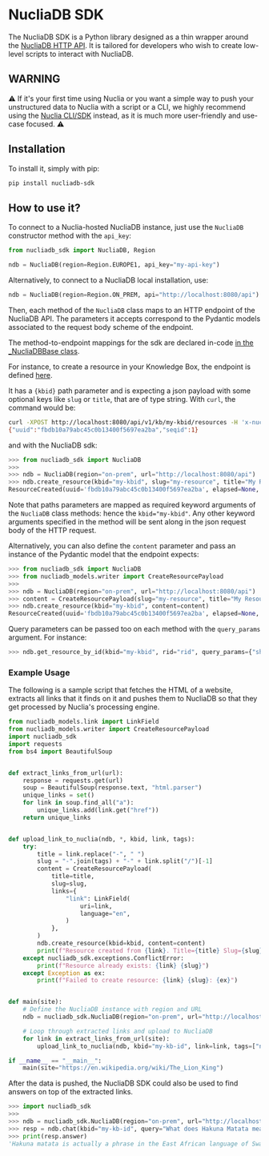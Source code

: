 # NucliaDB SDK

The NucliaDB SDK is a Python library designed as a thin wrapper around the [NucliaDB HTTP API](https://docs.nuclia.dev/docs/api). It is tailored for developers who wish to create low-level scripts to interact with NucliaDB.

## WARNING

⚠ If it's your first time using Nuclia or you want a simple way to push your unstructured data to Nuclia with a script or a CLI, we highly recommend using the [Nuclia CLI/SDK](https://github.com/nuclia/nuclia.py) instead, as it is much more user-friendly and use-case focused. ⚠

## Installation

To install it, simply with pip:

```bash
pip install nucliadb-sdk
```

## How to use it?

To connect to a Nuclia-hosted NucliaDB instance, just use the `NucliaDB` constructor method with the `api_key`:

```python
from nucliadb_sdk import NucliaDB, Region

ndb = NucliaDB(region=Region.EUROPE1, api_key="my-api-key")
```

Alternatively, to connect to a NucliaDB local installation, use:

```python
ndb = NucliaDB(region=Region.ON_PREM, api="http://localhost:8080/api")
```

Then, each method of the `NucliaDB` class maps to an HTTP endpoint of the NucliaDB API. The parameters it accepts correspond to the Pydantic models associated to the request body scheme of the endpoint.

The method-to-endpoint mappings for the sdk are declared in-code [in the _NucliaDBBase class](https://github.com/nuclia/nucliadb/blob/main/nucliadb_sdk/nucliadb_sdk/v2/sdk.py).

For instance, to create a resource in your Knowledge Box, the endpoint is defined [here](https://docs.nuclia.dev/docs/api#tag/Resources/operation/Create_Resource_kb__kbid__resources_post).

It has a `{kbid}` path parameter and is expecting a json payload with some optional keys like `slug` or `title`, that are of type string. With `curl`, the command would be:

```bash
curl -XPOST http://localhost:8080/api/v1/kb/my-kbid/resources -H 'x-nucliadb-roles: WRITER' --data-binary '{"slug":"my-resource","title":"My Resource"}' -H "Content-Type: application/json"
{"uuid":"fbdb10a79abc45c0b13400f5697ea2ba","seqid":1}
```

and with the NucliaDB sdk:

```python
>>> from nucliadb_sdk import NucliaDB
>>>
>>> ndb = NucliaDB(region="on-prem", url="http://localhost:8080/api")
>>> ndb.create_resource(kbid="my-kbid", slug="my-resource", title="My Resource")
ResourceCreated(uuid='fbdb10a79abc45c0b13400f5697ea2ba', elapsed=None, seqid=1)
```

Note that paths parameters are mapped as required keyword arguments of the `NucliaDB` class methods: hence the `kbid="my-kbid"`. Any other keyword arguments specified in the method will be sent along in the json request body of the HTTP request.

Alternatively, you can also define the `content` parameter and pass an instance of the Pydantic model that the endpoint expects:

```python
>>> from nucliadb_sdk import NucliaDB
>>> from nucliadb_models.writer import CreateResourcePayload
>>> 
>>> ndb = NucliaDB(region="on-prem", url="http://localhost:8080/api")
>>> content = CreateResourcePayload(slug="my-resource", title="My Resource")
>>> ndb.create_resource(kbid="my-kbid", content=content)
ResourceCreated(uuid='fbdb10a79abc45c0b13400f5697ea2ba', elapsed=None, seqid=1)
```

Query parameters can be passed too on each method with the `query_params` argument. For instance:

```python
>>> ndb.get_resource_by_id(kbid="my-kbid", rid="rid", query_params={"show": ["values"]})
```

### Example Usage

The following is a sample script that fetches the HTML of a website, extracts all links that it finds on it and pushes them to NucliaDB so that they get processed by Nuclia's processing engine.

```python
from nucliadb_models.link import LinkField
from nucliadb_models.writer import CreateResourcePayload
import nucliadb_sdk
import requests
from bs4 import BeautifulSoup


def extract_links_from_url(url):
    response = requests.get(url)
    soup = BeautifulSoup(response.text, "html.parser")
    unique_links = set()
    for link in soup.find_all("a"):
        unique_links.add(link.get("href"))
    return unique_links


def upload_link_to_nuclia(ndb, *, kbid, link, tags):
    try:
        title = link.replace("-", " ")
        slug = "-".join(tags) + "-" + link.split("/")[-1]
        content = CreateResourcePayload(
            title=title,
            slug=slug,
            links={
                "link": LinkField(
                    uri=link,
                    language="en",
                )
            },
        )
        ndb.create_resource(kbid=kbid, content=content)
        print(f"Resource created from {link}. Title={title} Slug={slug}")
    except nucliadb_sdk.exceptions.ConflictError:
        print(f"Resource already exists: {link} {slug}")
    except Exception as ex:
        print(f"Failed to create resource: {link} {slug}: {ex}")


def main(site):
    # Define the NucliaDB instance with region and URL
    ndb = nucliadb_sdk.NucliaDB(region="on-prem", url="http://localhost:8080")

    # Loop through extracted links and upload to NucliaDB
    for link in extract_links_from_url(site):
        upload_link_to_nuclia(ndb, kbid="my-kb-id", link=link, tags=["news"])

if __name__ == "__main__":
    main(site="https://en.wikipedia.org/wiki/The_Lion_King")
```

After the data is pushed, the NucliaDB SDK could also be used to find answers on top of the extracted links.

```python
>>> import nucliadb_sdk
>>> 
>>> ndb = nucliadb_sdk.NucliaDB(region="on-prem", url="http://localhost:8080")
>>> resp = ndb.chat(kbid="my-kb-id", query="What does Hakuna Matata mean?")
>>> print(resp.answer)
'Hakuna matata is actually a phrase in the East African language of Swahili that literally means “no trouble” or “no problems”.'
```
